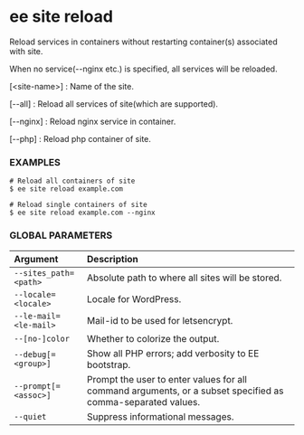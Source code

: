 # ee site reload

Reload services in containers without restarting container(s) associated with site.

When no service(--nginx etc.) is specified, all services will be reloaded.

[&lt;site-name&gt;]
: Name of the site.

[\--all]
: Reload all services of site(which are supported).

[\--nginx]
: Reload nginx service in container.

[\--php]
: Reload php container of site.

### EXAMPLES

    # Reload all containers of site
    $ ee site reload example.com

    # Reload single containers of site
    $ ee site reload example.com --nginx

### GLOBAL PARAMETERS

| **Argument**    | **Description**              |
|:----------------|:-----------------------------|
| `--sites_path=<path>` | Absolute path to where all sites will be stored. |
| `--locale=<locale>` | Locale for WordPress. |
| `--le-mail=<le-mail>` | Mail-id to be used for letsencrypt. |
| `--[no-]color` | Whether to colorize the output. |
| `--debug[=<group>]` | Show all PHP errors; add verbosity to EE bootstrap. |
| `--prompt[=<assoc>]` | Prompt the user to enter values for all command arguments, or a subset specified as comma-separated values. |
| `--quiet` | Suppress informational messages. |
